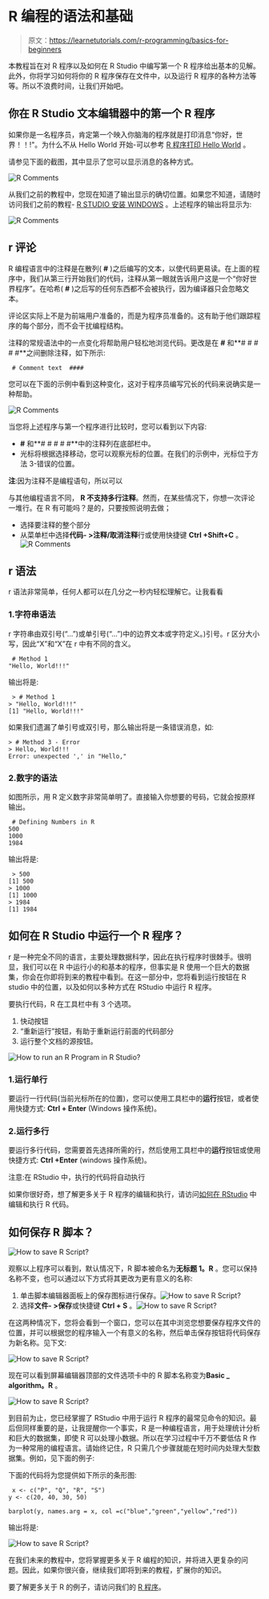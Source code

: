 # R 编程的语法和基础

> 原文：<https://learnetutorials.com/r-programming/basics-for-beginners>

本教程旨在对 R 程序以及如何在 R Studio 中编写第一个 R 程序给出基本的见解。此外，你将学习如何将你的 R 程序保存在文件中，以及运行 R 程序的各种方法等等。所以不浪费时间，让我们开始吧。

## 你在 R Studio 文本编辑器中的第一个 R 程序

如果你是一名程序员，肯定第一个映入你脑海的程序就是打印消息“你好，世界！！!"。为什么不从 Hello World 开始-可以参考 [R 程序打印 Hello World](https://learnetutorials.com/r-programming/programs/hello-world-program) 。

请参见下面的截图，其中显示了您可以显示消息的各种方式。

![R Comments](img/9560bb6041641e9c4631ad19ee5e0046.png)

从我们之前的教程中，您现在知道了输出显示的确切位置。如果您不知道，请随时访问我们之前的教程- [R STUDIO 安装 WINDOWS](../r-programming/r-studio-installation) 。上述程序的输出将显示为:

![R Comments](img/8223447567b1184c7b65b821121b5b30.png)

## r 评论

R 编程语言中的注释是在散列( **#** )之后编写的文本，以使代码更易读。在上面的程序中，我们从第三行开始我们的代码，注释从第一眼就告诉用户这是一个“你好世界程序”。在哈希( **#** )之后写的任何东西都不会被执行，因为编译器只会忽略文本。

评论区实际上不是为前端用户准备的，而是为程序员准备的。这有助于他们跟踪程序的每个部分，而不会干扰编程结构。

注释的常规语法中的一点变化将帮助用户轻松地浏览代码。更改是在 **#** 和**# # # # #**之间删除注释，如下所示:

```
 # Comment text  #### 

```

您可以在下面的示例中看到这种变化，这对于程序员编写冗长的代码来说确实是一种帮助。

![R Comments](img/01a478d701a347e3b6afdd05ce9a1456.png)

当您将上述程序与第一个程序进行比较时，您可以看到以下内容:

*   **#** 和**# # # # #**中的注释列在底部栏中。
*   光标将根据选择移动，您可以观察光标的位置。在我们的示例中，光标位于方法 3-错误的位置。

**注**:因为注释不是编程语句，所以可以

与其他编程语言不同， **R 不支持多行注释**。然而，在某些情况下，你想一次评论一堆行。在 R 有可能吗？是的，只要按照说明去做；

*   选择要注释的整个部分
*   从菜单栏中选择**代码- >注释/取消注释**行或使用快捷键 **Ctrl +Shift+C** 。![R Comments](img/d23a38a9e680cccad12c374b1df1f930.png)

## r 语法

r 语法非常简单，任何人都可以在几分之一秒内轻松理解它。让我看看

### 1.字符串语法

r 字符串由双引号(“...”)或单引号(“...”)中的边界文本或字符定义。)引号。r 区分大小写，因此“X”和“X”在 r 中有不同的含义。

```
 # Method 1
"Hello, World!!!" 

```

输出将是:

```
 > # Method 1
> "Hello, World!!!"
[1] "Hello, World!!!" 
```

如果我们遗漏了单引号或双引号，那么输出将是一条错误消息，如:

```
> # Method 3 - Error
> Hello, World!!!
Error: unexpected ',' in "Hello,"

```

### 2.数字的语法

如图所示，用 R 定义数字非常简单明了。直接输入你想要的号码，它就会按原样输出。

```
 # Defining Numbers in R
500
1000
1984 

```

输出将是:

```
 > 500
[1] 500
> 1000
[1] 1000
> 1984
[1] 1984 
```

## 如何在 R Studio 中运行一个 R 程序？

r 是一种完全不同的语言，主要处理数据科学，因此在执行程序时很棘手。很明显，我们可以在 R 中运行小的和基本的程序，但事实是 R 使用一个巨大的数据集，你会在你即将到来的教程中看到。在这一部分中，您将看到运行按钮在 R studio 中的位置，以及如何以多种方式在 RStudio 中运行 R 程序。

要执行代码，R 在工具栏中有 3 个选项。

1.  快动按钮
2.  “重新运行”按钮，有助于重新运行前面的代码部分
3.  运行整个文档的源按钮。

![How to run an R Program in R Studio?](img/2afdc872737b50d3dfdda058898b06e9.png)

### 1.运行单行

要运行一行代码(当前光标所在的位置)，您可以使用工具栏中的**运行**按钮，或者使用快捷方式: **Ctrl + Enter** (Windows 操作系统)。

### 2.运行多行

要运行多行代码，您需要首先选择所需的行，然后使用工具栏中的**运行**按钮或使用快捷方式: **Ctrl +Enter** (windows 操作系统)。

注意:在 RStudio 中，执行的代码将自动执行

如果你很好奇，想了解更多关于 R 程序的编辑和执行，请访问[如何在 RStudio](https://support.rstudio.com/hc/en-us/articles/200484448-Editing-and-Executing-Code) 中编辑和执行 R 代码。

## 如何保存 R 脚本？

![How to save R Script?](img/8dabe3f0af363ced92349131f8391286.png)

观察以上程序可以看到，默认情况下，R 脚本被命名为**无标题 1。R** 。您可以保持名称不变，也可以通过以下方式将其更改为更有意义的名称:

1.  单击脚本编辑器面板上的保存图标进行保存。![How to save R Script?](img/4fab6cb14015dbe8502cec7e1c29ebbe.png)
2.  选择**文件- >保存**或快捷键 **Ctrl + S** 。![How to save R Script?](img/9465e6a58e1fb78d82e76e1d28443dba.png)

在这两种情况下，您将会看到一个窗口，您可以在其中浏览您想要保存程序文件的位置，并可以根据您的程序输入一个有意义的名称，然后单击保存按钮将代码保存为新名称。见下文:

![How to save R Script?](img/72d0e76633d6e5d167a23daeb20c5ef7.png)

现在可以看到屏幕编辑器顶部的文件选项卡中的 R 脚本名称变为**Basic _ algorithm。R** 。

![How to save R Script?](img/98478a434754b78020e72becad7cc7ac.png)

到目前为止，您已经掌握了 RStudio 中用于运行 R 程序的最常见命令的知识。最后但同样重要的是，让我提醒你一个事实，R 是一种编程语言，用于处理统计分析和巨大的数据集，即使 R 可以处理小数据。所以在学习过程中千万不要低估 R 作为一种常用的编程语言。请始终记住，R 只需几个步骤就能在短时间内处理大型数据集。例如，见下面的例子:

下面的代码将为您提供如下所示的条形图:

```
 x <- c("P", "Q", "R", "S")
y <- c(20, 40, 30, 50)

barplot(y, names.arg = x, col =c("blue","green","yellow","red")) 

```

输出将是:

![How to save R Script?](img/dda9a3dd5ad911e126a2680765506ac2.png)

在我们未来的教程中，您将掌握更多关于 R 编程的知识，并将进入更复杂的问题。因此，如果你很兴奋，继续我们即将到来的教程，扩展你的知识。

要了解更多关于 R 的例子，请访问我们的 [R 程序](https://learnetutorials.com/r-programming/programs)。